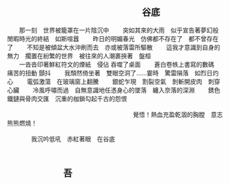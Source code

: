 ## &emsp;&emsp;&emsp;&emsp;&emsp;&emsp;&emsp;&emsp;&emsp;&emsp;&emsp;&emsp;&emsp;&emsp;&emsp;谷底
&emsp;&emsp;那一刻&emsp;世界被籠罩在一片陰沉中
&emsp;&emsp;突如其來的大雨&emsp;似乎宣告著夢幻般閒暇時光的終結&emsp;如斯喧囂
&emsp;&emsp;昨日的明媚春光&emsp;仿佛都不存在了&emsp;都不曾存在了
&emsp;&emsp;不知是被傾盆大水沖刷而去&emsp;亦或被落雷所驅散
&emsp;&emsp;這我才意識到自身的無力&emsp;擱置在紛繁的世界&emsp;被往來的人潮裹挾著&emsp;盤桓
<br />
&emsp;&emsp;一沓沓印著鮮紅符文的煙紙&emsp;侵佔 吞噬了桌面
&emsp;&emsp;蒼白卷帙上書寫的數碼&emsp;痛苦的扭動 顫抖
&emsp;&emsp;我頹然倚坐著&emsp;雙眼空洞了......霎時&emsp;驚雷隕落&emsp;如烈日灼心
&emsp;&emsp;電弧激蕩&emsp;在玻璃窗上翻騰
&emsp;&emsp;銀蛇乍現&emsp;割裂空氣&emsp;剝斬開皮肉&emsp;刺穿心臟
&emsp;&emsp;冷風呼嘯而過&emsp;自無意識地任憑身心的墜落&emsp;纏入奈落的深淵
&emsp;&emsp;銹色鐵鏈與骨肉交匯&emsp;沉重的枷鎖勾起千古的怨恨
<br />
<br />
&emsp;&emsp;&emsp;&emsp;&emsp;&emsp;&emsp;&emsp;&emsp;&emsp;&emsp;&emsp;&emsp;&emsp;&emsp;&emsp;&emsp;&emsp;&emsp;&emsp;&emsp;覺悟！熱血充盈乾涸的胸膛&emsp;意志熊熊燃燒！
<br />
&emsp;&emsp;&emsp;&emsp;&emsp;&emsp;&emsp;&emsp;&emsp;&emsp;&emsp;&emsp;&emsp;&emsp;&emsp;&emsp;&emsp;&emsp;&emsp;&emsp;&emsp;&emsp;&emsp;&emsp;&emsp;&emsp;&emsp;&emsp;&emsp;&emsp;&emsp;&emsp;&emsp;&emsp;&emsp;&emsp;&emsp;&emsp;&emsp;&emsp;我沉吟低吼&emsp;赤紅著眼&emsp;在谷底
<br />
## &emsp;&emsp;&emsp;&emsp;&emsp;&emsp;&emsp;&emsp;&emsp;&emsp;&emsp;&emsp;&emsp;&emsp;&emsp;&emsp;&emsp;&emsp;&emsp;&emsp;&emsp;&emsp;&emsp;&emsp;&emsp;&emsp;&emsp;&emsp;&emsp;&emsp; 吾
